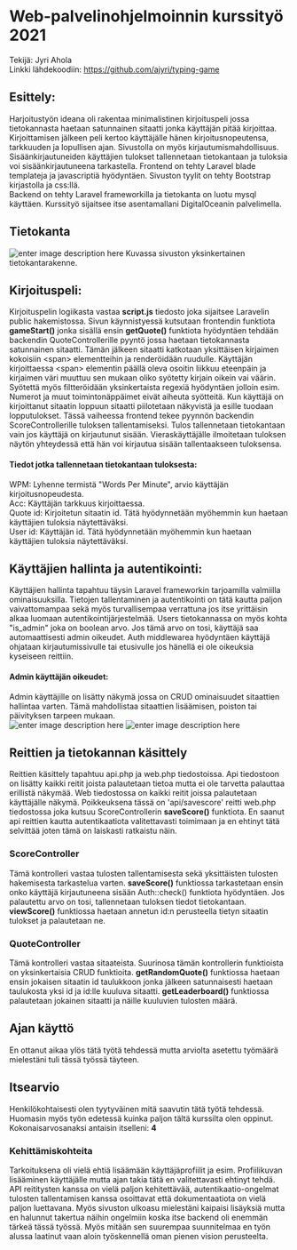 # Web-palvelinohjelmoinnin kurssityö 2021
Tekijä: Jyri Ahola  
Linkki lähdekoodiin: https://github.com/ajyri/typing-game   
## Esittely:
Harjoitustyön ideana oli rakentaa minimalistinen kirjoituspeli jossa tietokannasta haetaan satunnainen sitaatti jonka käyttäjän pitää kirjoittaa. Kirjoittamisen jälkeen peli kertoo käyttäjälle hänen kirjoitusnopeutensa, tarkkuuden ja lopullisen ajan. Sivustolla on myös kirjautumismahdollisuus. Sisäänkirjautuneiden käyttäjien tulokset tallennetaan tietokantaan ja tuloksia voi sisäänkirjautuneena tarkastella. 
Frontend on tehty Laravel blade templateja ja javascriptiä hyödyntäen. Sivuston tyylit on tehty Bootstrap kirjastolla ja css:llä.      
Backend on tehty Laravel frameworkilla ja tietokanta on luotu mysql käyttäen.
Kurssityö sijaitsee itse asentamallani DigitalOceanin palvelimella.
## Tietokanta
![enter image description here](https://i.imgur.com/UcsCvBa.png)
Kuvassa sivuston yksinkertainen tietokantarakenne.
 ## Kirjoituspeli:
 Kirjoituspelin logiikasta vastaa **script.js** tiedosto joka sijaitsee Laravelin public hakemistossa.
Sivun käynnistyessä kutsutaan frontendin funktiota **gameStart()** jonka sisällä ensin **getQuote()** funktiota hyödyntäen tehdään backendin QuoteControllerille pyyntö jossa haetaan tietokannasta satunnainen sitaatti. Tämän jälkeen sitaatti katkotaan yksittäisen kirjaimen kokoisiin \<span> elementteihin ja renderöidään ruudulle. Käyttäjän kirjoittaessa \<span> elementin päällä oleva osoitin liikkuu eteenpäin ja kirjaimen väri muuttuu sen mukaan oliko syötetty kirjain oikein vai väärin. Syötettä myös filtteröidään yksinkertaista regexiä hyödyntäen jolloin esim. Numerot ja muut toimintonäppäimet eivät aiheuta syötteitä. 
Kun käyttäjä on kirjoittanut sitaatin loppuun sitaatti piilotetaan näkyvistä ja esille tuodaan lopputulokset. Tässä vaiheessa frontend tekee pyynnön backendin ScoreControllerille tuloksen tallentamiseksi. Tulos tallennetaan tietokantaan vain jos käyttäjä on kirjautunut sisään. Vieraskäyttäjälle ilmoitetaan tuloksen näytön yhteydessä että hän voi kirjautua sisään tallentaakseen tuloksensa.
#### Tiedot jotka tallennetaan tietokantaan tuloksesta:
WPM: Lyhenne termistä "Words Per Minute",  arvio käyttäjän kirjoitusnopeudesta.   
Acc: Käyttäjän tarkkuus kirjoittaessa.   
Quote id: Kirjoitetun sitaatin id. Tätä hyödynnetään myöhemmin kun haetaan käyttäjien tuloksia näytettäväksi.   
User id: Käyttäjän id. Tätä hyödynnetään myöhemmin kun haetaan käyttäjien tuloksia näytettäväksi.   

## Käyttäjien hallinta ja autentikointi:
Käyttäjien hallinta tapahtuu täysin Laravel frameworkin tarjoamilla valmiilla ominaisuuksilla. Tietojen tallentaminen ja autentikointi on tätä kautta paljon vaivattomampaa sekä myös turvallisempaa verrattuna jos itse yrittäisin alkaa luomaan autentikointijärjestelmää. Users tietokannassa on myös kohta "is_admin" joka on boolean arvo. Jos tämä arvo on tosi, käyttäjä saa automaattisesti admin oikeudet. Auth middlewarea hyödyntäen käyttäjä ohjataan kirjautumissivulle tai etusivulle jos hänellä ei ole oikeuksia kyseiseen reittiin.

#### Admin käyttäjän oikeudet:
Admin käyttäjille on lisätty näkymä jossa on CRUD ominaisuudet sitaattien hallintaa varten. Tämä mahdollistaa sitaattien lisäämisen, poiston tai päivityksen tarpeen mukaan.   
![enter image description here](https://i.imgur.com/RKHxcdT.png)
![enter image description here](https://i.imgur.com/4wWszLY.png)
## Reittien ja tietokannan käsittely
Reittien käsittely tapahtuu api.php ja web.php tiedostoissa. Api tiedostoon on lisätty kaikki reitit joista palautetaan tietoa mutta ei ole tarvetta palauttaa erillistä näkymää. Web tiedostossa on kaikki reitit joissa palautetaan käyttäjälle näkymä. Poikkeuksena tässä on 'api/savescore' reitti web.php tiedostossa joka kutsuu ScoreControllerin **saveScore()** funktiota. En saanut api reittien kautta autentikaatiota valitettavasti toimimaan ja en ehtinyt tätä selvittää joten tämä on laiskasti ratkaistu näin.

### ScoreController
Tämä kontrolleri vastaa tulosten tallentamisesta sekä yksittäisten tulosten hakemisesta tarkastelua varten.
**saveScore()** funktiossa tarkastetaan ensin onko käyttäjä kirjautuneena sisään Auth::check() funktiota hyödyntäen. Jos palautettu arvo on tosi, tallennetaan tuloksen tiedot tietokantaan.
**viewScore()** funktiossa haetaan annetun id:n perusteella tietyn sitaatin tulokset ja palautetaan ne.


### QuoteController
Tämä kontrolleri vastaa sitaateista. Suurinosa tämän kontrollerin funktioista on yksinkertaisia CRUD funktioita.
**getRandomQuote()** funktiossa haetaan ensin jokaisen sitaatin id taulukkoon jonka jälkeen satunnaisesti haetaan taulukosta yksi id ja id:lle kuuluva sitaatti.
**getLeaderboard()** funktiossa palautetaan jokainen sitaatti ja näille kuuluvien tulosten määrä.

## Ajan käyttö
En ottanut aikaa ylös tätä työtä tehdessä mutta arviolta asetettu työmäärä mielestäni tuli tässä työssä täyteen.

## Itsearvio
Henkilökohtaisesti olen tyytyväinen mitä saavutin tätä työtä tehdessä. Huomasin myös työn edetessä kuinka paljon tältä kurssilta olen oppinut. Kokonaisarvosanaksi antaisin itselleni: **4**
### Kehittämiskohteita
Tarkoituksena oli vielä ehtiä lisäämään käyttäjäprofiilit ja esim. Profiilikuvan lisääminen käyttäjälle mutta ajan takia tätä en valitettavasti ehtinyt tehdä. API reititysten kanssa on vielä paljon kehitettävää, autentikaatio-ongelmat tulosten tallentamisen kanssa osoittavat että dokumentaatiota on vielä paljon luettavana. Myös sivuston ulkoasu mielestäni kaipaisi lisäyksiä mutta en halunnut takertua näihin ongelmiin koska itse backend oli enemmän tärkeä tässä työssä. Myös mitään sen suurempaa suunnitelmaa en työn alussa laatinut vaan aloin työskennellä oman pienen vision perusteelta.
